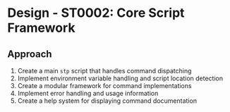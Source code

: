 # Design - ST0002: Core Script Framework

## Approach

1. Create a main `stp` script that handles command dispatching
2. Implement environment variable handling and script location detection
3. Create a modular framework for command implementations
4. Implement error handling and usage information
5. Create a help system for displaying command documentation

